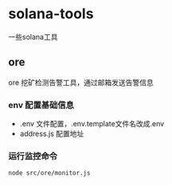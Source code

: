 # solana-tools
一些solana工具

## ore
ore 挖矿检测告警工具，通过邮箱发送告警信息
### env 配置基础信息
- .env 文件配置，.env.template文件名改成.env
- address.js 配置地址
### 运行监控命令

```shell
node src/ore/monitor.js
```
